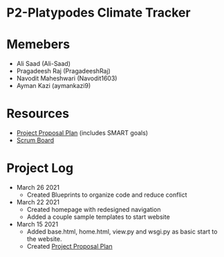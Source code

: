 # P2-Platypodes Climate Tracker

# Memebers

* Ali Saad (Ali-Saad)
* Pragadeesh Raj (PragadeeshRaj)
* Navodit Maheshwari (Navodit1603)
* Ayman Kazi (aymankazi9)

# Resources
* [Project Proposal Plan](https://docs.google.com/document/d/1WiLKD5fP7Oe071z8CqxkvvPjEyE1B9LVec0BJHgc2zc/edit?usp=sharing) (includes SMART goals)
* [Scrum Board](https://github.com/Ali-Saad/p2-platypodes3/projects/1)


# Project Log
* March 26 2021
  * Created Blueprints to organize code and reduce conflict
* March 22 2021
  * Created homepage with redesigned navigation
  * Added a couple sample templates to start website
* March 15 2021
  * Added base.html, home.html, view.py and wsgi.py as basic start to the website.
  * Created [Project Proposal Plan](https://docs.google.com/document/d/1WiLKD5fP7Oe071z8CqxkvvPjEyE1B9LVec0BJHgc2zc/edit?usp=sharing)  
